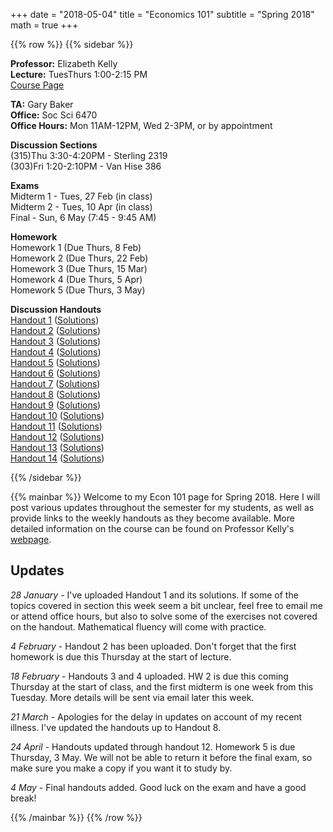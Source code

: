 +++
date = "2018-05-04"
title = "Economics 101"
subtitle = "Spring 2018"
math = true
+++

{{% row %}}
{{% sidebar %}}

**Professor:** Elizabeth Kelly<br>
**Lecture:** TuesThurs 1:00-2:15 PM<br>
[Course Page](http://www.ssc.wisc.edu/~ekelly/econ101/)<br>

**TA:** Gary Baker<br>
**Office:** Soc Sci 6470<br>
**Office Hours:** Mon 11AM-12PM, Wed 2-3PM, or by appointment<br>

**Discussion Sections**<br>
(315)Thu 3:30-4:20PM - Sterling 2319<br>
(303)Fri 1:20-2:10PM - Van Hise 386<br>


**Exams**<br>
Midterm 1 - Tues, 27 Feb (in class)<br>
Midterm 2 - Tues, 10 Apr (in class)<br>
Final - Sun, 6 May (7:45 - 9:45 AM)<br>

**Homework**<br>
Homework 1 (Due Thurs,  8 Feb)<br>
Homework 2 (Due Thurs, 22 Feb)<br>
Homework 3 (Due Thurs, 15 Mar)<br>
Homework 4 (Due Thurs, 5 Apr)<br>
Homework 5 (Due Thurs, 3 May)<br>

**Discussion Handouts**<br>
[Handout 1](https://www.dropbox.com/s/qbemvf2igxmb01u/handout1.pdf?dl=0) ([Solutions](https://www.dropbox.com/s/mcp4b9jlt4qmn9c/handout1Solutions.pdf?dl=0))<br>
[Handout 2](https://www.dropbox.com/s/bxv8c7mekxu4tia/handout2.pdf?dl=0) ([Solutions](https://www.dropbox.com/s/fhlmje1at46ht77/handout2-solutions.pdf?dl=0))<br>
[Handout 3](https://www.dropbox.com/s/b98fk6bmp93jeuh/handout3.pdf?dl=0) ([Solutions](https://www.dropbox.com/s/vlm7u74bpu8hh4b/handout3-solutions.pdf?dl=0))<br>
[Handout 4](https://www.dropbox.com/s/bvmht9jt99070g3/handout4.pdf?dl=0) ([Solutions](https://www.dropbox.com/s/eeumha1fg5waifh/handout4-solutions.pdf?dl=0))<br>
[Handout 5](https://www.dropbox.com/s/ce866baq233pua5/handout5.pdf?dl=0) ([Solutions](https://www.dropbox.com/s/y1ttydsp59avm6w/handout5-solutions.pdf?dl=0))<br>
[Handout 6](https://www.dropbox.com/s/085ie5vm3jioh91/handout6.pdf?dl=0) ([Solutions](https://www.dropbox.com/s/101b425tb9vv3ft/handout6-solutions.pdf?dl=0))<br>
[Handout 7](https://www.dropbox.com/s/wn6w7nsrexd9su2/handout7.pdf?dl=0) ([Solutions](https://www.dropbox.com/s/ev0i1dmklqhd7mx/handout7-solutions.pdf?dl=0))<br>
[Handout 8](https://www.dropbox.com/s/wpjnbz9ug2kg2lm/handout8.pdf?dl=0) ([Solutions](https://www.dropbox.com/s/xfnadmtz7ohsj10/handout8-solutions.pdf?dl=0))<br>
[Handout 9](https://www.dropbox.com/s/qk1iinglwqshuk5/handout9.pdf?dl=0) ([Solutions](https://www.dropbox.com/s/az93w7zkha0m157/handout9-solutions.pdf?dl=0))<br>
[Handout 10](https://www.dropbox.com/s/x4cmycn3edbqfbd/handout10.pdf?dl=0) ([Solutions](https://www.dropbox.com/s/0tf577a5lfhz8mi/handout10-solutions.pdf?dl=0))<br>
[Handout 11](https://www.dropbox.com/s/46ri40q0wlb8mnf/handout11.pdf?dl=0) ([Solutions](https://www.dropbox.com/s/5ayo5zzfle7qb47/handout11-solutions.pdf?dl=0))<br>
[Handout 12](https://www.dropbox.com/s/r42hqcywjzrvvug/handout12.pdf?dl=0) ([Solutions](https://www.dropbox.com/s/8sfdcgxwjbq0zz7/handout12-solutions.pdf?dl=0))<br>
[Handout 13](https://www.dropbox.com/s/nss302hus4twjt2/handout13.pdf?dl=0) ([Solutions](https://www.dropbox.com/s/4de81i7i5fdpznj/handout13-solutions.pdf?dl=0))<br>
[Handout 14](https://www.dropbox.com/s/oupwpb9r3i38zco/handout14.pdf?dl=0) ([Solutions](https://www.dropbox.com/s/27kad8n28fdnwy4/handout14-solutions.pdf?dl=0))<br>

{{% /sidebar %}}

{{% mainbar %}}
Welcome to my Econ 101 page for Spring 2018. Here I will post various updates throughout the semester for my students, as well as provide links to the weekly handouts as they become available. More detailed information on the course can be found on Professor Kelly's [webpage](http://www.ssc.wisc.edu/~ekelly/econ101/).

<h2>Updates</h2>

*28 January* - I've uploaded Handout 1 and its solutions. If some of the topics covered in section this week seem a bit unclear, feel free to email me or attend office hours, but also to solve some of the exercises not covered on the handout. Mathematical fluency will come with practice.

*4 February* - Handout 2 has been uploaded. Don't forget that the first homework is due this Thursday at the start of lecture.

*18 February* - Handouts 3 and 4 uploaded. HW 2 is due this coming Thursday at the start of class, and the first midterm is one week from this Tuesday. More details will be sent via email later this week.

*21 March* - Apologies for the delay in updates on account of my recent illness. I've updated the handouts up to Handout 8.

*24 April* - Handouts updated through handout 12. Homework 5 is due Thursday, 3 May. We will not be able to return it before the final exam, so make sure you make a copy if you want it to study by.

*4 May* - Final handouts added. Good luck on the exam and have a good break!

{{% /mainbar %}}
{{% /row %}}
